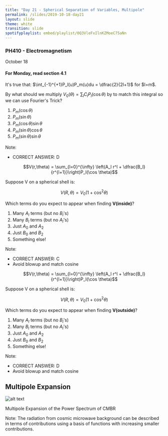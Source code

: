 ```yaml
---
title: "Day 21 - Spherical Separation of Variables, Multipole"
permalink: /slides/2019-10-18-day21
layout: slide
theme: white
transition: slide
spotifyplaylist: embed/playlist/0Q3VleFxIlnKZMoeC75aNn
---
```

 

<section data-markdown="">

### PH410 - Electromagnetism

October 18

#### For Monday, read section 4.1

<!--this doesn't work... {% include spotifyplaylist.html id=page.spotifyplaylist %}-->
</section>


<section data-markdown>
It's true that: $\int_{-1}^{+1}P_l(u)P_m(u)du = \dfrac{2}{2l+1}$ for $l=m$.

By what should we multiply $V_0(\theta) = \sum_l C_l P_l(\cos \theta)$ by to match this integral so we can use Fourier's Trick?

1. $P_m(\cos \theta)$
2. $P_m(\sin \theta)$
3. $P_m(\cos \theta) \sin \theta$
4. $P_m(\sin \theta) \cos \theta$
5. $P_m(\sin \theta) \sin \theta$

Note:
* CORRECT ANSWER: D

</section>
<!--
<section data-markdown>

How many boundary conditions (on the potential $V$) do you use to find $V$ inside the spherical plastic shell?

![alt text](../images/d20-plastic_shell_vtheta.png "Logo Title Text 1")

1. 1
2. 2
3. 3
4. 4
5. It depends on $V_0(\theta)$

Note:
* CORRECT ANSWER: B
* Good for discussion; obviously you need the surface BC, but what about at r=0? Is that technically a BC?
</section>
-->

<section data-markdown>

$$V(r,\theta) = \sum_{l=0}^{\infty} \left(A_l r^l + \dfrac{B_l}{r^{l+1}}\right)P_l(\cos \theta)$$

Suppose V on a spherical shell is:

$$V(R,\theta) = V_0 \left(1+\cos^2\theta\right)$$

Which terms do you expect to appear when finding **V(inside)**?
1. Many $A_l$ terms (but no $B_l$'s)
2. Many $B_l$ terms (but no $A_l$'s)
3. Just $A_0$ and $A_2$
4. Just $B_0$ and $B_2$
5. Something else!

Note:
* CORRECT ANSWER: C
* Avoid blowup and match cosine

</section>

<section data-markdown>

$$V(r,\theta) = \sum_{l=0}^{\infty} \left(A_l r^l + \dfrac{B_l}{r^{l+1}}\right)P_l(\cos \theta)$$

Suppose V on a spherical shell is:

$$V(R,\theta) = V_0 \left(1+\cos^2\theta\right)$$

Which terms do you expect to appear when finding **V(outside)**?
1. Many $A_l$ terms (but no $B_l$'s)
2. Many $B_l$ terms (but no $A_l$'s)
3. Just $A_0$ and $A_2$
4. Just $B_0$ and $B_2$
5. Something else!

Note:
* CORRECT ANSWER: D
* Avoid blowup and match cosine

</section>
<!--
<section data-markdown>

Consider a solid sphere of charge that has a charge density that varies with $\cos \theta$. What can we say about the terms in the general solution to Laplace's equation outside there sphere?

$$V(r,\theta) = \sum_l\left(A_l\,r^l + \dfrac{B_l}{r^{(l+1)}}\right)P_l(\cos \theta)$$

1. All the $A_l$'s are zero
2. All the $B_l$'s are zero
3. Only $A_0$ should remain
4. Only $B_0$ should remain
5. Something else

Note: Correct answer E because B0 and B1 remain

</section>
-->

<section data-markdown>

## Multipole Expansion

![alt text](../images/d21-universe_multipole.jpg "Logo Title Text 1")

Multipole Expansion of the Power Spectrum of CMBR

Note: The radiation from cosmic microwave background can be described in terms of contributions using a basis of functions with increasing smaller contributions.

</section>
